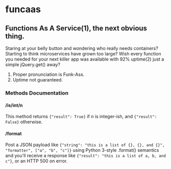 # funcaas
## Functions As A Service(1), the next obvious thing.

Staring at your belly button and wondering who really needs containers? Starting to think microservices have grown too large? Wish every function you needed for your next killer app was available with 92% uptime(2) just a simple jQuery.get() away?

1. Proper pronunciation is Funk-Ass.
2. Uptime not guaranteed.

### Methods Documentation

#### /is/int/n
This method returns `{"result": True}` if _n_ is integer-ish, and `{"result": False}` otherwise.

#### /format
Post a JSON payload like `{"string": "this is a list of {}, {}, and {}", "formatter", ["a", "b", "c"]}` using Python 3-style .format() semantics and you'll receive a response like `{"result": "this is a list of a, b, and c"}`, or an HTTP 500 on error.